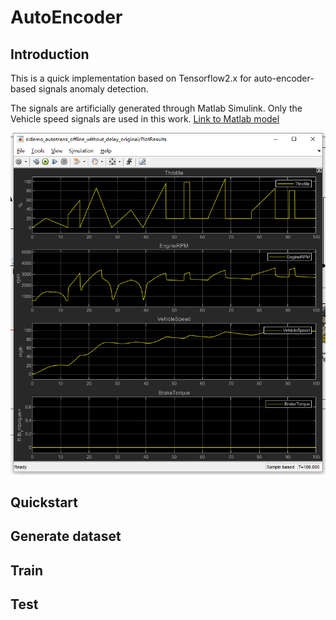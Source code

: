 # AutoEncoder

## Introduction

This is a quick implementation based on Tensorflow2.x for auto-encoder-based signals anomaly detection.

The signals are artificially generated through Matlab Simulink. Only the Vehicle speed signals are used in this work.
[Link to Matlab model](https://ww2.mathworks.cn/help/simulink/slref/modeling-an-automatic-transmission-controller.html;jsessionid=4834aa15a9bb5f0bdd260aa8a990?lang=en)

![Signal examples](./data/speedup.png)

## Quickstart

## Generate dataset

## Train

## Test

##